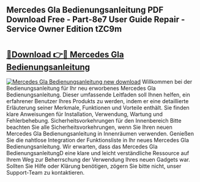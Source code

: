 ## Mercedes Gla Bedienungsanleitung PDF Download Free - Part-8e7 User Guide Repair - Service Owner Edition tZC9m

# <h2><a href="http://df0grs.blite.top/?on=Mercedes+Gla+Bedienungsanleitung">🔗Download 👉🔴 Mercedes Gla Bedienungsanleitung</a></h2>

[![Mercedes Gla Bedienungsanleitung new download](https://i.imgur.com/lujVjoI.png)](http://df0grs.blite.top/?on=Mercedes+Gla+Bedienungsanleitung)
Willkommen bei der Bedienungsanleitung für Ihr neu erworbenes Mercedes Gla Bedienungsanleitung. Dieser umfassende Leitfaden soll Ihnen helfen, ein erfahrener Benutzer Ihres Produkts zu werden, indem er eine detaillierte Erläuterung seiner Merkmale, Funktionen und Vorteile enthält. Sie finden klare Anweisungen für Installation, Verwendung, Wartung und Fehlerbehebung. Sicherheitsvorkehrungen für den Innenbereich Bitte beachten Sie alle Sicherheitsvorkehrungen, wenn Sie Ihren neuen Mercedes Gla Bedienungsanleitung in Innenräumen verwenden. Genießen Sie die nahtlose Integration der Funktionsliste in Ihr neues Mercedes Gla Bedienungsanleitung. Wir erwarten, dass das Mercedes Gla BedienungsanleitungD eine klare und leicht verständliche Ressource auf Ihrem Weg zur Beherrschung der Verwendung Ihres neuen Gadgets war. Sollten Sie Hilfe oder Klärung benötigen, zögern Sie bitte nicht, unser Support-Team zu kontaktieren.
